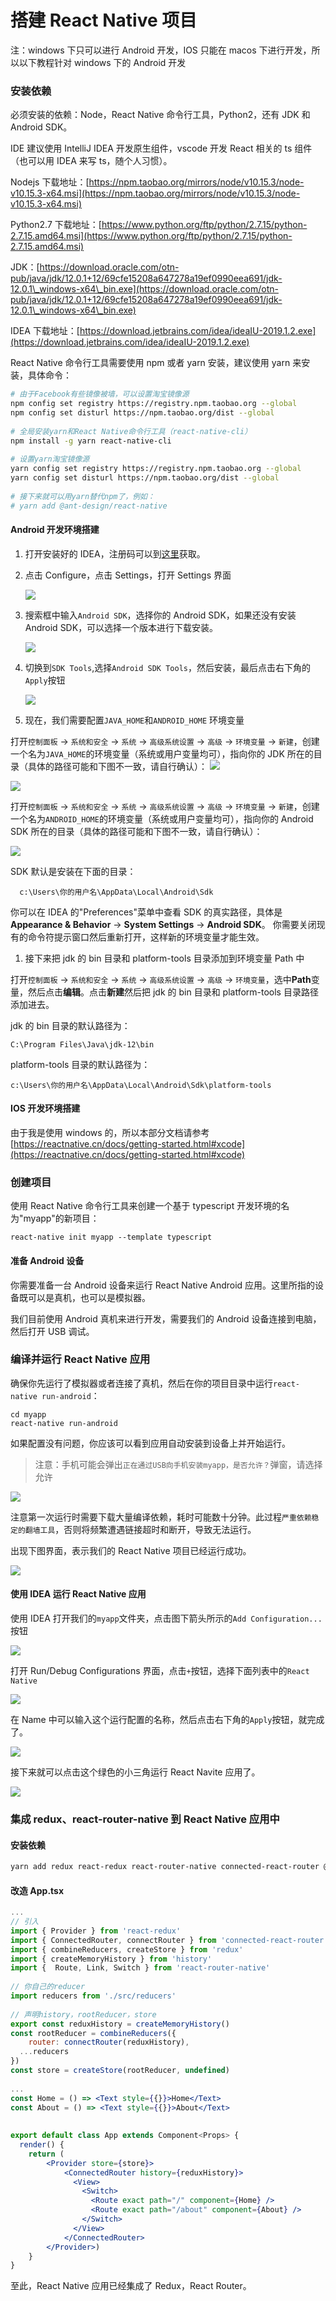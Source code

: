 # 搭建 React Native 项目

注：windows 下只可以进行 Android 开发，IOS 只能在 macos 下进行开发，所以以下教程针对 windows 下的 Android 开发

### 安装依赖

必须安装的依赖：Node，React Native 命令行工具，Python2，还有 JDK 和 Android SDK。

IDE 建议使用 IntelliJ IDEA 开发原生组件，vscode 开发 React 相关的 ts 组件（也可以用 IDEA 来写 ts，随个人习惯）。

Nodejs 下载地址：[https://npm.taobao.org/mirrors/node/v10.15.3/node-v10.15.3-x64.msi](https://npm.taobao.org/mirrors/node/v10.15.3/node-v10.15.3-x64.msi)

Python2.7 下载地址：[https://www.python.org/ftp/python/2.7.15/python-2.7.15.amd64.msi](https://www.python.org/ftp/python/2.7.15/python-2.7.15.amd64.msi)

JDK：[https://download.oracle.com/otn-pub/java/jdk/12.0.1+12/69cfe15208a647278a19ef0990eea691/jdk-12.0.1\_windows-x64\_bin.exe](https://download.oracle.com/otn-pub/java/jdk/12.0.1+12/69cfe15208a647278a19ef0990eea691/jdk-12.0.1\_windows-x64\_bin.exe)

IDEA 下载地址：[https://download.jetbrains.com/idea/ideaIU-2019.1.2.exe](https://download.jetbrains.com/idea/ideaIU-2019.1.2.exe)

React Native 命令行工具需要使用 npm 或者 yarn 安装，建议使用 yarn 来安装，具体命令：

```bash
# 由于Facebook有些镜像被墙，可以设置淘宝镜像源
npm config set registry https://registry.npm.taobao.org --global
npm config set disturl https://npm.taobao.org/dist --global
​
# 全局安装yarn和React Native命令行工具（react-native-cli）
npm install -g yarn react-native-cli
​
# 设置yarn淘宝镜像源
yarn config set registry https://registry.npm.taobao.org --global
yarn config set disturl https://npm.taobao.org/dist --global
​
# 接下来就可以用yarn替代npm了，例如：
# yarn add @ant-design/react-native
```

#### Android 开发环境搭建

1. 打开安装好的 IDEA，注册码可以到[这里](http://idea.lanyus.com)获取。
2.  点击 Configure，点击 Settings，打开 Settings 界面

    ![](../.gitbook/assets/configure.png)
3.  搜索框中输入`Android SDK`，选择你的 Android SDK，如果还没有安装 Android SDK，可以选择一个版本进行下载安装。

    ![](../.gitbook/assets/sel-androidsdk.png)
4.  切换到`SDK Tools`,选择`Android SDK Tools`，然后安装，最后点击右下角的`Apply`按钮

    ![](../.gitbook/assets/sel-sdk2.png)
5. 现在，我们需要配置`JAVA_HOME`和`ANDROID_HOME` 环境变量

打开`控制面板` -> `系统和安全` -> `系统` -> `高级系统设置` -> `高级` -> `环境变量` -> `新建`，创建一个名为`JAVA_HOME`的环境变量（系统或用户变量均可），指向你的 JDK 所在的目录（具体的路径可能和下图不一致，请自行确认）： ![](file:///D:/Documents/front/example/react/static/image/react-native/path.png?lastModify=1557888140)

![](../.gitbook/assets/path.png)

&#x20;打开`控制面板` -> `系统和安全` -> `系统` -> `高级系统设置` -> `高级` -> `环境变量` -> `新建`，创建一个名为`ANDROID_HOME`的环境变量（系统或用户变量均可），指向你的 Android SDK 所在的目录（具体的路径可能和下图不一致，请自行确认）：

![](https://reactnative.cn/docs/assets/GettingStartedAndroidEnvironmentVariableANDROID\_HOME.png)

&#x20;SDK 默认是安装在下面的目录：

```
  c:\Users\你的用户名\AppData\Local\Android\Sdk
```

&#x20;你可以在 IDEA 的"Preferences"菜单中查看 SDK 的真实路径，具体是**Appearance & Behavior** → **System Settings** → **Android SDK**。 你需要关闭现有的命令符提示窗口然后重新打开，这样新的环境变量才能生效。

1. 接下来把 jdk 的 bin 目录和 platform-tools 目录添加到环境变量 Path 中

打开`控制面板` -> `系统和安全` -> `系统` -> `高级系统设置` -> `高级` -> `环境变量`，选中**Path**变量，然后点击**编辑**。点击**新建**然后把 jdk 的 bin 目录和 platform-tools 目录路径添加进去。

jdk 的 bin 目录的默认路径为：

```
C:\Program Files\Java\jdk-12\bin
```

platform-tools 目录的默认路径为：

```
c:\Users\你的用户名\AppData\Local\Android\Sdk\platform-tools
```

#### IOS 开发环境搭建

由于我是使用 windows 的，所以本部分文档请参考[https://reactnative.cn/docs/getting-started.html#xcode](https://reactnative.cn/docs/getting-started.html#xcode)

### 创建项目

使用 React Native 命令行工具来创建一个基于 typescript 开发环境的名为"myapp"的新项目：

```
react-native init myapp --template typescript
```

#### 准备 Android 设备

你需要准备一台 Android 设备来运行 React Native Android 应用。这里所指的设备既可以是真机，也可以是模拟器。

我们目前使用 Android 真机来进行开发，需要我们的 Android 设备连接到电脑，然后打开 USB 调试。

### 编译并运行 React Native 应用

确保你先运行了模拟器或者连接了真机，然后在你的项目目录中运行`react-native run-android`：

```
cd myapp
react-native run-android
```

如果配置没有问题，你应该可以看到应用自动安装到设备上并开始运行。

> 注意：手机可能会弹出`正在通过USB向手机安装myapp，是否允许？`弹窗，请选择允许

![](../.gitbook/assets/mobile.jpg)

注意第一次运行时需要下载大量编译依赖，耗时可能数十分钟。此过程`严重依赖稳定的翻墙工具`，否则将频繁遭遇链接超时和断开，导致无法运行。

出现下图界面，表示我们的 React Native 项目已经运行成功。

![](../.gitbook/assets/mobile1.png)

#### 使用 IDEA 运行 React Native 应用

使用 IDEA 打开我们的`myapp`文件夹，点击图下箭头所示的`Add Configuration...`按钮

![](../.gitbook/assets/idea1.png)

打开 Run/Debug Configurations 界面，点击`+`按钮，选择下面列表中的`React Native`

![](../.gitbook/assets/idea2.png)

在 Name 中可以输入这个运行配置的名称，然后点击右下角的`Apply`按钮，就完成了。

![](../.gitbook/assets/idea3.png)

接下来就可以点击这个绿色的小三角运行 React Navite 应用了。

![](../.gitbook/assets/idea4.png)

### 集成 redux、react-router-native 到 React Native 应用中

#### 安装依赖

```bash
yarn add redux react-redux react-router-native connected-react-router @types/react-redux @types/react-router-native @types/redux
```

#### 改造 App.tsx

```jsx
...
// 引入
import { Provider } from 'react-redux'
import { ConnectedRouter, connectRouter } from 'connected-react-router'
import { combineReducers, createStore } from 'redux'
import { createMemoryHistory } from 'history'
import {  Route, Link, Switch } from 'react-router-native'
​
// 你自己的reducer
import reducers from './src/reducers'
​
// 声明history，rootReducer，store
export const reduxHistory = createMemoryHistory()
const rootReducer = combineReducers({
    router: connectRouter(reduxHistory),
  ...reducers
})
const store = createStore(rootReducer, undefined)
​
...
const Home = () => <Text style={{}}>Home</Text>
const About = () => <Text style={{}}>About</Text>
​
​
export default class App extends Component<Props> {
  render() {
    return (
        <Provider store={store}>
            <ConnectedRouter history={reduxHistory}>
              <View>
                <Switch>
                  <Route exact path="/" component={Home} />
                  <Route exact path="/about" component={About} />
                </Switch>
              </View>
            </ConnectedRouter>
        </Provider>)
    }
}
```

至此，React Native 应用已经集成了 Redux，React Router。
